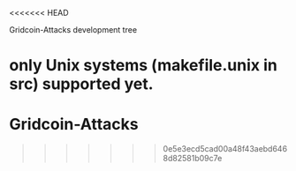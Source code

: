 <<<<<<< HEAD

Gridcoin-Attacks development tree

only Unix systems (makefile.unix in src) supported yet. 
=======
# Gridcoin-Attacks
>>>>>>> 0e5e3ecd5cad00a48f43aebd6468d82581b09c7e
